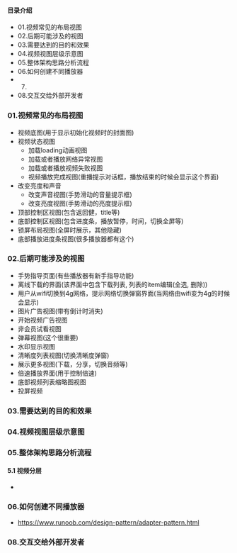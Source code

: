 #### 目录介绍
- 01.视频常见的布局视图
- 02.后期可能涉及的视图
- 03.需要达到的目的和效果
- 04.视频视图层级示意图
- 05.整体架构思路分析流程
- 06.如何创建不同播放器
- 07.
- 08.交互交给外部开发者



### 01.视频常见的布局视图
- 视频底图(用于显示初始化视频时的封面图)
- 视频状态视图
    - 加载loading动画视图
    - 加载或者播放网络异常视图
    - 加载或者播放视频失败视图
    - 视频播放完成视图(重播提示对话框，播放结束的时候会显示这个界面)
- 改变亮度和声音
    - 改变声音视图(手势滑动的音量提示框)
    - 改变亮度视图(手势滑动的亮度提示框)
- 顶部控制区视图(包含返回健，title等)
- 底部控制区视图(包含进度条，播放暂停，时间，切换全屏等)
- 锁屏布局视图(全屏时展示，其他隐藏)
- 底部播放进度条视图(很多播放器都有这个)



### 02.后期可能涉及的视图
- 手势指导页面(有些播放器有新手指导功能)
- 离线下载的界面(该界面中包含下载列表, 列表的item编辑(全选, 删除))
- 用户从wifi切换到4g网络，提示网络切换弹窗界面(当网络由wifi变为4g的时候会显示)
- 图片广告视图(带有倒计时消失)
- 开始视频广告视图
- 非会员试看视图
- 弹幕视图(这个很重要)
- 水印显示视图
- 清晰度列表视图(切换清晰度弹窗)
- 展示更多视图(下载，分享，切换音频等)
- 倍速播放界面(用于控制倍速)
- 底部视频列表缩略图视图
- 投屏视频


### 03.需要达到的目的和效果


### 04.视频视图层级示意图



### 05.整体架构思路分析流程
#### 5.1 视频分层
-


### 06.如何创建不同播放器
- https://www.runoob.com/design-pattern/adapter-pattern.html



### 08.交互交给外部开发者






